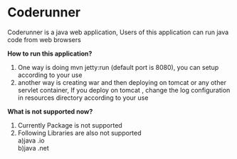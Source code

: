 # Coderunner

 Coderunner is a java web application, Users of this application can run java code from web browsers
 
 
**How to run this application?** 
 
 1) One way is doing mvn jetty:run (default port is 8080), you can setup according to your use 
 2) another way is creating war and then deploying on tomcat or any other servlet container, If you deploy on tomcat 
, change the log configuration in resources directory according to your use 

**What is not supported now?**
1) Currently Package is not supported 
2) Following Libraries are also not supported    
a)java .io   
b)java .net
